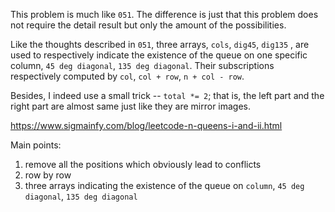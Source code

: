 This problem is much like `051`. The difference is just that this problem does not require the detail result but only the amount of the possibilities.

Like the thoughts described in `051`, three arrays, `cols`, `dig45`, `dig135` , are used to respectively indicate the existence of the queue on one specific column, `45 deg diagonal`, `135 deg diagonal`. Their subscriptions respectively computed by `col`, `col + row`, `n + col - row`.

Besides, I indeed use a small trick -- `total *= 2`; that is, the left part and the right part are almost same just like they are mirror images.

https://www.sigmainfy.com/blog/leetcode-n-queens-i-and-ii.html

Main points:

1. remove all the positions which obviously lead to conflicts
2. row by row
3. three arrays indicating the existence of the queue on `column`, `45 deg diagonal`, `135 deg diagonal`
